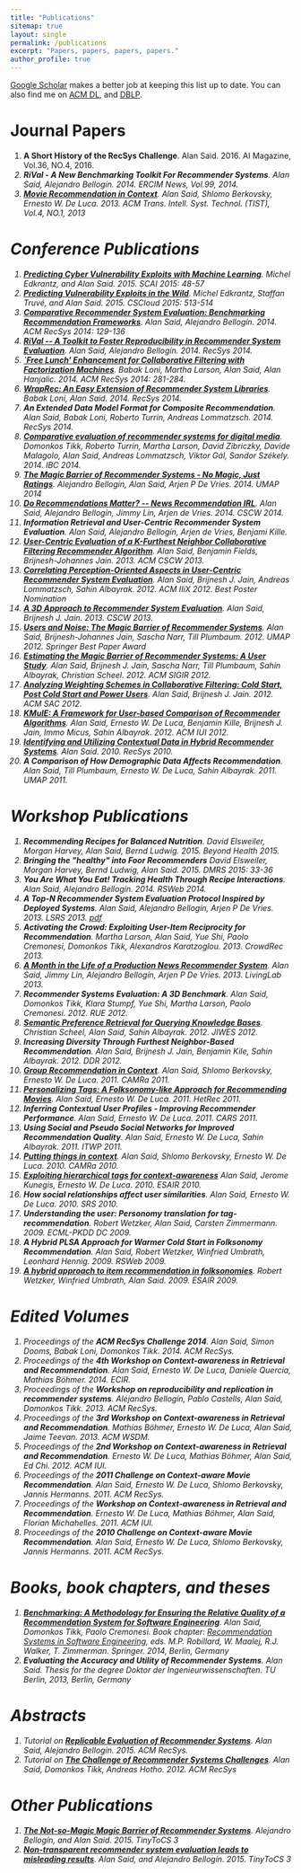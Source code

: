 ```yaml
---
title: "Publications"
sitemap: true
layout: single
permalink: /publications
excerpt: "Papers, papers, papers, papers."
author_profile: true
---
```


[Google Scholar](http://scholar.google.com/citations?user=j4cTzn0AAAAJ) makes a better job at keeping this list up to date. You can also find me on [ACM DL](http://dl.acm.org/author_page.cfm?id=81413593442&amp;coll=DL&amp;dl=GUIDE&amp;CFID=54192838&amp;CFTOKEN=44164314), and [DBLP](http://www.informatik.uni-trier.de/~ley/db/indices/a-tree/s/Said:Alan.html). 


# Journal Papers
1. **A Short History of the RecSys Challenge**. Alan Said. 2016. AI Magazine, Vol.36, NO.4, 2016. [<i class="fa fa-fw fa-link" />](http://www.aaai.org/ojs/index.php/aimagazine/article/view/2693)
1. **RiVal - A New Benchmarking Toolkit For Recommender Systems**. Alan Said, Alejandro Bellogín. 2014. ERCIM News, Vol.99, 2014. [<i class="fa fa-fw fa-link" />](http://ercim-news.ercim.eu/en99/special/rival-a-new-benchmarking-toolkit-for-recommender-systems)
1. [**Movie Recommendation in Context**<i class="ai ai-doi" />](http://dx.doi.org/10.1145/2414425.2414438). Alan Said, Shlomo Berkovsky, Ernesto W. De Luca. 2013. ACM Trans. Intell. Syst. Technol. (TIST), Vol.4, NO.1, 2013

# Conference Publications
1. [**Predicting Cyber Vulnerability Exploits with Machine Learning**<i class="ai ai-doi" />](http://dx.doi.org/10.3233/978-1-61499-589-0-48). Michel Edkrantz, and Alan Said. 2015. SCAI 2015: 48-57 <i class="fa fa-fw fa-file-pdf-o" />
1. [**Predicting Vulnerability Exploits in the Wild**<i class="ai ai-doi" />](http://dx.doi.org/10.1109/CSCloud.2015.56). Michel Edkrantz, Staffan Truvé, and Alan Said. 2015. CSCloud 2015: 513-514
1. [**Comparative Recommender System Evaluation: Benchmarking Recommendation Frameworks**<i class="ai ai-doi" />](http://dx.doi.org/10.1145/2645710.2645746). Alan Said, Alejandro Bellogín. 2014. ACM RecSys 2014: 129-136 [<i class="fa fa-fw fa-link" />](http://dl.acm.org/authorize?N91229) [<i class="fa fa-fw fa-youtube-play" />](https://www.youtube.com/watch?v=1jHxGCl8RXc#t=2815)
1. [**RiVal -- A Toolkit to Foster Reproducibility in Recommender System Evaluation**<i class="ai ai-doi" />](http://dx.doi.org/10.1145/2645710.2645712). Alan Said, Alejandro Bellogín. 2014. RecSys 2014.
1. [**`Free Lunch' Enhancement for Collaborative Filtering with Factorization Machines**<i class="ai ai-doi" />](http://dx.doi.org/10.1145/2645710.2645771). Babak Loni, Martha Larson, Alan Said, Alan Hanjalic. 2014. ACM RecSys 2014: 281-284. [<i class="fa fa-fw fa-link" />](http://dl.acm.org/authorize?N20744)
1. [**WrapRec: An Easy Extension of Recommender System Libraries**<i class="ai ai-doi" />](http://dx.doi.org/10.1145/2645710.2645717). Babak Loni, Alan Said. 2014. RecSys 2014.
1. **An Extended Data Model Format for Composite Recommendation**. Alan Said, Babak Loni, Roberto Turrin, Andreas Lommatzsch. 2014. RecSys 2014. [<i class="fa fa-fw fa-file-pdf-o" />](http://ceur-ws.org/Vol-1247/recsys14_poster20.pdf)
1. [**Comparative evaluation of recommender systems for digital media**<i class="ai ai-doi" />](http://dx.doi.org/10.1049/ib.2014.0015). Domonkos Tikk, Roberto Turrin, Martha Larson, David Zibriczky, Davide Malagolo, Alan Said, Andreas Lommatzsch, Viktor Gál, Sandor Székely. 2014. IBC 2014.
1. [**The Magic Barrier of Recommender Systems - No Magic, Just Ratings**<i class="ai ai-doi" />](http://dx.doi.org/10.1007/978-3-319-08786-3_3). Alejandro Bellogín, Alan Said, Arjen P De Vries. 2014. UMAP 2014
1. [**Do Recommendations Matter? -- News Recommendation IRL**<i class="ai ai-doi" />](http://dx.doi.org/10.1145/2556420.2556510). Alan Said, Alejandro Bellogín, Jimmy Lin, Arjen de Vries. 2014. CSCW 2014.
1. **Information Retrieval and User-Centric Recommender System Evaluation**. Alan Said, Alejandro Bellogín, Arjen de Vries, Benjami Kille. [<i class="fa fa-fw fa-file-pdf-o" />](http://ceur-ws.org/Vol-997/umap2013_project_3.pdf)
1. [**User-Centric Evaluation of a K-Furthest Neighbor Collaborative Filtering Recommender Algorithm**<i class="ai ai-doi" />](http://dx.doi.org/10.1145/2441776.2441933). Alan Said, Benjamin Fields, Brijnesh-Johannes Jain. 2013. ACM CSCW 2013.
1. [**Correlating Perception-Oriented Aspects in User-Centric Recommender System Evaluation**<i class="ai ai-doi" />](http://dx.doi.org/10.1145/2362724.2362778). Alan Said, Brijnesh J. Jain, Andreas Lommatzsch, Sahin Albayrak. 2012. ACM IIiX 2012. Best Poster Nomination <i class="fa fa-fw fa-star-o" />
1. [**A 3D Approach to Recommender System Evaluation**<i class="ai ai-doi" />](http://dx.doi.org/10.1145/2441955.2442017). Alan Said, Brijnesh J. Jain. 2013. CSCW 2013.
1. [**Users and Noise: The Magic Barrier of Recommender Systems**<i class="ai ai-doi" />](https://doi.org/10.1007/978-3-642-31454-4_20). Alan Said, Brijnesh-Johannes Jain, Sascha Narr, Till Plumbaum. 2012. UMAP 2012. Springer Best Paper Award <i class="fa fa-fw fa-star" />
1. [**Estimating the Magic Barrier of Recommender Systems: A User Study**<i class="ai ai-doi" />](http://dx.doi.org/10.1145/2348283.2348469). Alan Said, Brijnesh J. Jain, Sascha Narr, Till Plumbaum, Sahin Albayrak, Christian Scheel. 2012. ACM SIGIR 2012.
1. [**Analyzing Weighting Schemes in Collaborative Filtering: Cold Start, Post Cold Start and Power Users**<i class="ai ai-doi" />](http://dx.doi.org/10.1145/2245276.2232114). Alan Said, Brijnesh J. Jain. 2012. ACM SAC 2012.
1. [**KMulE: A Framework for User-based Comparison of Recommender Algorithms**<i class="ai ai-doi" />](http://dx.doi.org/10.1145/2166966.2167034). Alan Said, Ernesto W. De Luca, Benjamin Kille, Brijnesh J. Jain, Immo Micus, Sahin Albayrak. 2012. ACM IUI 2012.
1. [**Identifying and Utilizing Contextual Data in Hybrid Recommender Systems**<i class="ai ai-doi" />](http://dx.doi.org/10.1145/1864708.1864792). Alan Said. 2010. RecSys 2010.
1. **A Comparison of How Demographic Data Affects Recommendation**. Alan Said, Till Plumbaum, Ernesto W. De Luca, Sahin Albayrak. 2011. UMAP 2011. [<i class="fa fa-fw fa-file-pdf-o" />](http://files.alans.se/papers/2011-umap-demographics.pdf)

# Workshop Publications
1. **Recommending Recipes for Balanced Nutrition**. David Elsweiler, Morgan Harvey, Alan Said, Bernd Ludwig. 2015. Beyond Health 2015. [<i class="fa fa-fw fa-file-pdf-o" />](http://files.alans.se/papers/2015-ehealth-nutrition.pdf)
1. **Bringing the "healthy" into Foor Recommenders** David Elsweiler, Morgan Harvey, Bernd Ludwig, Alan Said. 2015. DMRS 2015: 33-36 [<i class="fa fa-fw fa-file-pdf-o" />](http://ceur-ws.org/Vol-1533/paper8.pdf)
1. **You Are What You Eat! Tracking Health Through Recipe Interactions**. Alan Said, Alejandro Bellogín. 2014. RSWeb 2014. [<i class="fa fa-fw fa-file-pdf-o" />](http://ls13-www.cs.uni-dortmund.de/homepage/rsweb2014/papers/rsweb2014_submission_15.pdf)
1. **A Top-N Recommender System Evaluation Protocol Inspired by Deployed Systems**. Alan Said, Alejandro Bellogín, Arjen P De Vries. 2013. LSRS 2013. [<i class="fa fa-fw fa-file-pdf-o" />pdf](http://graphlab.com/files/lsrs2013/paper_12.pdf)
1. **Activating the Crowd: Exploiting User-Item Reciprocity for Recommendation**. Martha Larson, Alan Said, Yue Shi, Paolo Cremonesi, Domonkos Tikk, Alexandros Karatzoglou. 2013. CrowdRec 2013. [<i class="fa fa-fw fa-file-pdf-o" />](http://crowdrec2013.noahlab.com.hk/papers/crowdrec2013_Larson.pdf)
1. [**A Month in the Life of a Production News Recommender System**<i class="ai ai-doi" />](http://dx.doi.org/10.1145/2513150.2513159). Alan Said, Jimmy Lin, Alejandro Bellogín, Arjen P De Vries. 2013. LivingLab 2013.
1. **Recommender Systems Evaluation: A 3D Benchmark**. Alan Said, Domonkos Tikk, Klara Stumpf, Yue Shi, Martha Larson, Paolo Cremonesi. 2012. RUE 2012. [<i class="fa fa-fw fa-file-pdf-o" />](http://ceur-ws.org/Vol-910/paper4.pdf)
1. [**Semantic Preference Retrieval for Querying Knowledge Bases**<i class="ai ai-doi" />](http://dx.doi.org/10.1007/978-3-642-31454-4_20). Christian Scheel, Alan Said, Sahin Albayrak. 2012. JIWES 2012.
1. **Increasing Diversity Through Furthest Neighbor-Based Recommendation**. Alan Said, Brijnesh J. Jain, Benjamin Kile, Sahin Albayrak. 2012. DDR 2012. [<i class="fa fa-fw fa-file-pdf-o" />](http://www.dcs.gla.ac.uk/workshops/ddr2012/papers/p3said.pdf)
1. [**Group Recommendation in Context**<i class="ai ai-doi" />](http://dx.doi.org/10.1145/2096112.2096113). Alan Said, Shlomo Berkovsky, Ernesto W. De Luca. 2011. CAMRa 2011.
1. [**Personalizing Tags: A Folksonomy-like Approach for Recommending Movies**<i class="ai ai-doi" />](http://dx.doi.org/10.1145/2039320.2039328). Alan Said, Ernesto W. De Luca. 2011. HetRec 2011.
1. **Inferring Contextual User Profiles - Improving Recommender Performance**. Alan Said, Ernesto W. De Luca. 2011. CARS 2011.
1. **Using Social and Pseudo Social Networks for Improved Recommendation Quality**. Alan Said, Ernesto W. De Luca, Sahin Albayrak. 2011. ITWP 2011.
1. [**Putting things in context**<i class="ai ai-doi" />](http://dx.doi.org/10.1145/1869652.1869665). Alan Said, Shlomo Berkovsky, Ernesto W. De Luca. 2010. CAMRa 2010.
1. [**Exploiting hierarchical tags for context-awareness**<i class="ai ai-doi" />](http://dx.doi.org/10.1145/1871962.1871984) Alan Said, Jerome Kunegis, Ernesto W. De Luca. 2010. ESAIR 2010.
1. **How social relationships affect user similarities**. Alan Said, Ernesto W. De Luca. 2010. SRS 2010.
1. **Understanding the user: Personomy translation for tag-recommendation**. Robert Wetzker, Alan Said, Carsten Zimmermann. 2009. ECML-PKDD DC 2009.
1. **A Hybrid PLSA Approach for Warmer Cold Start in Folksonomy Recommendation**. Alan Said, Robert Wetzker, Winfried Umbrath, Leonhard Hennig. 2009. RSWeb 2009.
1. [**A hybrid approach to item recommendation in folksonomies**<i class="ai ai-doi" />](http://dx.doi.org/10.1145/1506250.1506255). Robert Wetzker, Winfried Umbrath, Alan Said. 2009. ESAIR 2009.

# Edited Volumes
1. Proceedings of the **ACM RecSys Challenge 2014**. Alan Said, Simon Dooms, Babak Loni, Domonkos Tikk. 2014. ACM RecSys.
1. Proceedings of the **4th Workshop on Context-awareness in Retrieval and Recommendation**. Alan Said, Ernesto W. De Luca, Daniele Quercia, Mathias Böhmer. 2014. ECIR.
1. Proceedings of the **Workshop on reproducibility and replication in recommender systems**. Alejandro Bellogín, Pablo Castells, Alan Said, Domonkos Tikk. 2013. ACM RecSys.
1. Proceedings of the **3rd Workshop on Context-awareness in Retrieval and Recommendation**. Mathias Böhmer, Ernesto W. De Luca, Alan Said, Jaime Teevan. 2013. ACM WSDM.
1. Proceedings of the **2nd Workshop on Context-awareness in Retrieval and Recommendation**. Ernesto W. De Luca, Mathias Böhmer, Alan Said, Ed Chi. 2012. ACM IUI.
1. Proceedings of the **2011 Challenge on Context-aware Movie Recommendation**. Alan Said, Ernesto W. De Luca, Shlomo Berkovsky, Jannis Hermanns. 2011. ACM RecSys.
1. Proceedings of the **Workshop on Context-awareness in Retrieval and Recommendation**. Ernesto W. De Luca, Mathias Böhmer, Alan Said, Florian Michahelles. 2011. ACM IUI.
1. Proceedings of the **2010 Challenge on Context-aware Movie Recommendation**. Alan Said, Ernesto W. De Luca, Shlomo Berkovsky, Jannis Hermanns. 2011. ACM RecSys.

# Books, book chapters, and theses
1. [**Benchmarking: A Methodology for Ensuring the Relative Quality of a Recommendation System for Software Engineering**<i class="ai ai-doi" />](http://dx.doi.org/10.1007/978-3-642-45135-5_11). Alan Said, Domonkos Tikk, Paolo Cremonesi. Book chapter: [Recommendation Systems in Software Engineering](https://www.springer.com/computer/swe/book/978-3-642-45134-8?otherVersion=978-3-642-45135-5), eds. M.P. Robillard, W. Maalej, R.J. Walker, T. Zimmerman. Springer. 2014, Berlin, Germany
1. **Evaluating the Accuracy and Utility of Recommender Systems**. Alan Said. Thesis for the degree Doktor der Ingenieurwissenschaften. TU Berlin, 2013, Berlin, Germany [<i class="fa fa-fw fa-link" />](http://nbn-resolving.de/urn/resolver.pl?urn=urn:nbn:de:kobv:83-opus-39178)

# Abstracts
1. Tutorial on [**Replicable Evaluation of Recommender Systems**<i class="ai ai-doi" />](https://doi.org/10.1145/2792838.2792841). Alan Said, Alejandro Bellogín. 2015. ACM RecSys.
1. Tutorial on [**The Challenge of Recommender Systems Challenges**<i class="ai ai-doi" />](http://dx.doi.org/10.1145/2365952.2365959). Alan Said, Domonkos Tikk, Andreas Hotho. 2012. ACM RecSys

# Other Publications
1. [**The Not-so-Magic Magic Barrier of Recommender Systems**](http://tinytocs.org/vol3/papers/TinyToCS_3_bellogin.pdf). Alejandro Bellogín, and Alan Said. 2015. TinyToCS 3
1. [**Non-transparent recommender system evaluation leads to misleading results**](http://tinytocs.org/vol3/papers/TinyToCS_3_said.pdf). Alan Said, and Alejandro Bellogín. 2015. TinyToCS 3

